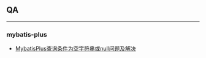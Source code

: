 ## QA
------
### mybatis-plus
- [MybatisPlus查询条件为空字符串或null问题及解决](https://www.jb51.net/article/253170.htm)